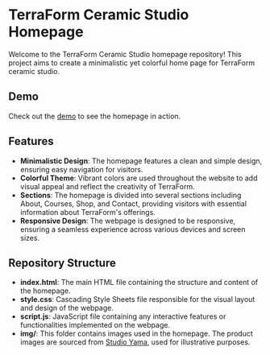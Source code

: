 # TerraForm Ceramic Studio Homepage

Welcome to the TerraForm Ceramic Studio homepage repository! This project aims to create a minimalistic yet colorful home page for TerraForm ceramic studio.

## Demo

Check out the [demo](https://raw.githack.com/vasenkom/Ceramic-studio/main/index.html) to see the homepage in action.

## Features

- **Minimalistic Design**: The homepage features a clean and simple design, ensuring easy navigation for visitors.
- **Colorful Theme**: Vibrant colors are used throughout the website to add visual appeal and reflect the creativity of TerraForm.
- **Sections**: The homepage is divided into several sections including About, Courses, Shop, and Contact, providing visitors with essential information about TerraForm's offerings.
- **Responsive Design**: The webpage is designed to be responsive, ensuring a seamless experience across various devices and screen sizes.

## Repository Structure

- **index.html**: The main HTML file containing the structure and content of the homepage.
- **style.css**: Cascading Style Sheets file responsible for the visual layout and design of the webpage.
- **script.js**: JavaScript file containing any interactive features or functionalities implemented on the webpage.
- **img/**: This folder contains images used in the homepage. The product images are sourced from [Studio Yama](https://www.studioyama.se/shop/cups-and-plates), used for illustrative purposes.


